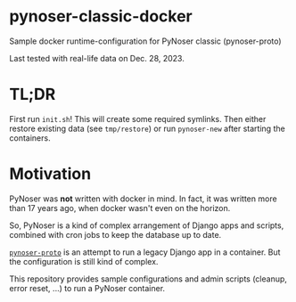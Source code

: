 # pynoser-classic-docker
Sample docker runtime-configuration for PyNoser classic (pynoser-proto)

Last tested with real-life data on Dec. 28, 2023.

# TL;DR
First run `init.sh`! This will create some required symlinks.
Then either restore existing data (see `tmp/restore`) or run `pynoser-new`
after starting the containers.

# Motivation
PyNoser was **not** written with docker in mind. In fact, it was written more than
17 years ago, when docker wasn't even on the horizon.

So, PyNoser is a kind of complex arrangement of Django apps and scripts, combined
with cron jobs to keep the database up to date.

[`pynoser-proto`](https://github.com/Herrminator/pynoser-proto) is an attempt to
run a legacy Django app in a container. But the configuration is still kind of
complex.

This repository provides sample configurations and admin scripts (cleanup,
error reset, ...) to run a PyNoser container.
